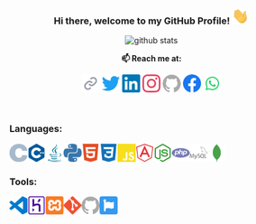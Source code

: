 <div align="center">

  ### Hi there, welcome to my GitHub Profile! <img src="https://github.com/ABSphreak/ABSphreak/blob/master/gifs/Hi.gif" width="30px">
  
  ![github stats](https://github-readme-stats.vercel.app/api?username=prasad-medisetti&theme=dark&show_icons=true)
  
</div>  

<div align="center">
  
  **📫 Reach me at:**<br>

  [<img align="center" alt="website" width="32px" src="images/SVG/link.svg" />][website]
  [<img align="center" alt="Prasad Medisetti | Twitter" width="32px" src="images/SVG/twitter.svg" />][twitter]
  [<img align="center" alt="Prasad Medisetti | LinkedIn" width="32px" src="images/SVG/linkedin.svg" />][linkedin]
  [<img align="center" alt="Prasad Medisetti | Instagram" width="32px" src="images/SVG/instagram.svg" />][instagram]
  [<img align="center" alt="Prasad Medisetti | GitHub" width="32px" src="images/SVG/github.svg" />][github]
  [<img align="center" alt="Prasad Medisetti | Facebook" width="32px" src="images/SVG/facebook.svg" />][facebook]
  [<img align="center" alt="Prasad Medisetti | WhatsApp" width="32px" src="images/SVG/whatsapp.svg" />][whatsapp]

</div>
<br />

### Languages:

<img align="left" alt="C" width="32px" src="images/SVG/c.svg" />
<img align="left" alt="C++" width="32px" src="images/SVG/cplusplus.svg" />
<img align="left" alt="Java" width="32px" src="images/SVG/java.svg" />
<img align="left" alt="Python" width="32px" src="images/SVG/python.svg" />
<img align="left" alt="HTML5" width="32px" src="images/SVG/html5.svg" />
<img align="left" alt="CSS3" width="32px" src="images/SVG/css3.svg" />
<img align="left" alt="JavaScript" width="32px" src="images/SVG/javascript.svg" />	
<img align="left" alt="AngularJS" width="32px" src="images/SVG/angularjs.svg" />
<img align="left" alt="Node.js" width="32px" src="images/SVG/node-dot-js.svg" />
<img align="left" alt="PHP" width="32px" src="images/SVG/php.svg" />
<img align="left" alt="MySQL" width="32px" src="images/SVG/mysql.svg" />
<img align="left" alt="MongoDB" width="32px" src="images/SVG/mongodb.svg" />
<br />
<br />

### Tools:

<img align="left" alt="Visual Studio Code" width="32px" src="images/SVG/visualstudiocode.svg" />
<img align="left" alt="XAMPP" width="32px" src="images/SVG/heroku.svg" />
<img align="left" alt="Heroku" width="32px" src="images/SVG/xampp.svg" />
<img align="left" alt="Git" width="32px" src="images/SVG/git.svg" />
<img align="left" alt="GitHub" width="32px" src="images/SVG/github.svg" />
<img align="left" alt="Font Awesome" width="32px" src="images/SVG/fontawesome.svg" />	
<br />

[website]: https://prasad-medisetti.herokuapp.com/
[twitter]: https://twitter.com/Prasad_M_961
[instagram]: https://www.instagram.com/_prasad.medisetti_/
[linkedin]: https://www.linkedin.com/in/prasad-medisetti-762374180/'
[github]: https://github.com/Prasad-Medisetti
[facebook]: https://www.facebook.com/prasad.medisetti.961
[whatsapp]: https://api.whatsapp.com/send?phone=+919666502388
